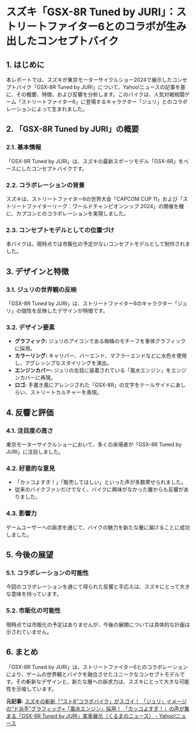 # スズキ「GSX-8R Tuned by JURI」：ストリートファイター6とのコラボが生み出したコンセプトバイク

## 1. はじめに

本レポートでは、スズキが東京モーターサイクルショー2024で展示したコンセプトバイク「GSX-8R Tuned by JURI」について、Yahoo!ニュースの記事を基に、その概要、特徴、および反響を分析します。このバイクは、人気対戦格闘ゲーム「ストリートファイター6」に登場するキャラクター「ジュリ」とのコラボレーションによって生まれました。

## 2. 「GSX-8R Tuned by JURI」の概要

### 2.1. 基本情報

「GSX-8R Tuned by JURI」は、スズキの最新スポーツモデル「GSX-8R」をベースにしたコンセプトバイクです。

### 2.2. コラボレーションの背景

スズキは、ストリートファイター6の世界大会「CAPCOM CUP 11」および「ストリートファイターリーグ：ワールドチャンピオンシップ 2024」の開催を機に、カプコンとのコラボレーションを実現しました。

### 2.3. コンセプトモデルとしての位置づけ

本バイクは、現時点では市販化の予定がないコンセプトモデルとして制作されました。

## 3. デザインと特徴

### 3.1. ジュリの世界観の反映

「GSX-8R Tuned by JURI」は、ストリートファイター6のキャラクター「ジュリ」の個性を反映したデザインが特徴です。

### 3.2. デザイン要素

* **グラフィック:** ジュリのアイコンである蜘蛛のモチーフを車体グラフィックに採用。
* **カラーリング:** キャリパー、バーエンド、マフラーエンドなどに水色を使用し、アグレッシブなスタイリングを演出。
* **エンジンカバー:** ジュリの左目に装着されている「風水エンジン」をエンジンカバーに再現。
* **ロゴ:** 手書き風にアレンジされた「GSX-8R」の文字をテールサイドにあしらい、ストリートカルチャーを表現。

## 4. 反響と評価

### 4.1. 注目度の高さ

東京モーターサイクルショーにおいて、多くの来場者が「GSX-8R Tuned by JURI」に注目しました。

### 4.2. 好意的な意見

* 「カッコよすぎ！」「販売してほしい」といった声が多数寄せられました。
* 従来のバイクファンだけでなく、バイクに興味がなかった層からも反響がありました。

### 4.3. 影響力

ゲームユーザーへの訴求を通じて、バイクの魅力を新たな層に届けることに成功しました。

## 5. 今後の展望

### 5.1. コラボレーションの可能性

今回のコラボレーションを通じて得られた反響と手応えは、スズキにとって大きな意味を持っています。

### 5.2. 市販化の可能性

現時点では市販化の予定はありませんが、今後の展開については具体的な計画は示されていません。

## 6. まとめ

「GSX-8R Tuned by JURI」は、ストリートファイター6とのコラボレーションにより、ゲームの世界観とバイクを融合させたユニークなコンセプトモデルです。その斬新なデザインと、新たな層への訴求力は、スズキにとって大きな可能性を示唆しています。



**元記事:** [スズキの斬新「“スト6”コラボバイク」がスゴイ！ 「ジュリ」イメージの“ド派手”グラフィック×「風水エンジン」採用！ 「カッコよすぎ！」の声が集まる「GSX-8R Tuned by JURI」実車展示（くるまのニュース） - Yahoo!ニュース](https://news.yahoo.co.jp/articles/9b91e0c88dac4a4731fba3fd3861dfee5a501163)